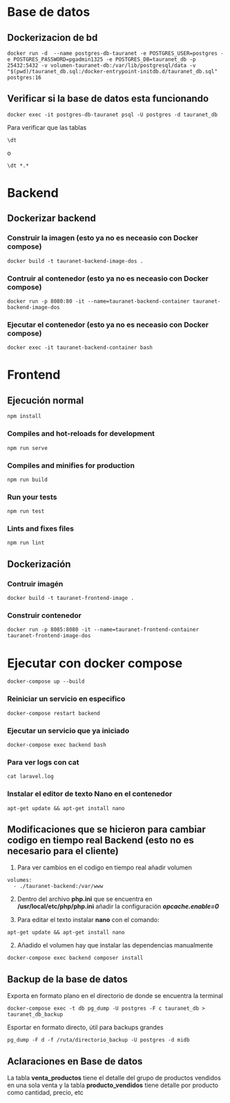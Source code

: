 # Base de datos

## Dockerizacion de bd
~~~
docker run -d  --name postgres-db-tauranet -e POSTGRES_USER=postgres -e POSTGRES_PASSWORD=pgadmin1325 -e POSTGRES_DB=tauranet_db -p 25432:5432 -v volumen-tauranet-db:/var/lib/postgresql/data -v "$(pwd)/tauranet_db.sql:/docker-entrypoint-initdb.d/tauranet_db.sql" postgres:16
~~~

## Verificar si la base de datos esta funcionando

~~~
docker exec -it postgres-db-tauranet psql -U postgres -d tauranet_db
~~~

Para verificar que las tablas 
~~~
\dt
~~~

o

~~~
\dt *.*
~~~

# Backend

## Dockerizar backend

### Construir la imagen (esto ya no es neceasio con Docker compose)

~~~
docker build -t tauranet-backend-image-dos .
~~~

### Contruir al contenedor (esto ya no es neceasio con Docker compose)

~~~
docker run -p 8080:80 -it --name=tauranet-backend-container tauranet-backend-image-dos
~~~

### Ejecutar el contenedor (esto ya no es neceasio con Docker compose)

~~~
docker exec -it tauranet-backend-container bash
~~~

# Frontend

## Ejecución normal

```
npm install
```

### Compiles and hot-reloads for development
```
npm run serve
```

### Compiles and minifies for production
```
npm run build
```

### Run your tests
```
npm run test
```

### Lints and fixes files

```
npm run lint
```

## Dockerización

### Contruir imagén

~~~
docker build -t tauranet-frontend-image .
~~~

### Construir contenedor

~~~
docker run -p 8085:8080 -it --name=tauranet-frontend-container tauranet-frontend-image-dos
~~~

# Ejecutar con docker compose

~~~
docker-compose up --build
~~~

### Reiniciar un servicio en especifico

~~~
docker-compose restart backend
~~~

### Ejecutar un servicio que ya iniciado

~~~
docker-compose exec backend bash
~~~

### Para ver logs con cat

~~~
cat laravel.log
~~~

### Instalar el editor de texto Nano en el contenedor

~~~
apt-get update && apt-get install nano
~~~

## Modificaciones que se hicieron para cambiar codigo en tiempo real Backend (esto no es necesario para el cliente)
1. Para ver cambios en el codigo en tiempo real añadir volumen

~~~
volumes:
  - ./tauranet-backend:/var/www
~~~

2. Dentro del archivo **php.ini** que se encuentra en **/usr/local/etc/php/php.ini** añadir la configuración ***opcache.enable=0***

3. Para editar el texto instalar **nano** con el comando:

~~~
apt-get update && apt-get install nano
~~~

2. Añadido el volumen hay que instalar las dependencias manualmente

~~~
docker-compose exec backend composer install
~~~

## Backup de la base de datos

Exporta en formato plano en el directorio de donde se encuentra la terminal

~~~
docker-compose exec -t db pg_dump -U postgres -F c tauranet_db > tauranet_db_backup
~~~

Esportar en formato directo, útil para backups grandes

~~~
pg_dump -F d -f /ruta/directorio_backup -U postgres -d midb
~~~

## Aclaraciones en Base de datos

La tabla **venta_productos** tiene el detalle del grupo de productos vendidos en una sola venta y la tabla **producto_vendidos** tiene detalle por producto como cantidad, precio, etc









